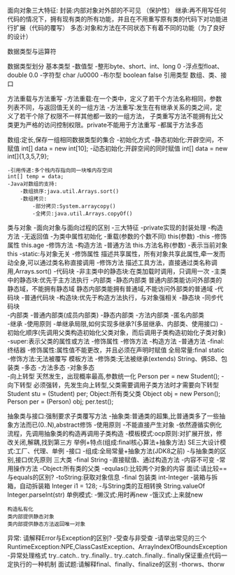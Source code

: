 面向对象三大特征:
封装:内部对象对外部的不可见 （保护性）
继承:再不用写任何代码的情况下，拥有现有类的所有功能，并且在不用重写原有类的代码下对功能进行扩展（代码的覆写）
多态:对象和方法在不同状态下有着不同的功能（为了良好的设计）


数据类型与运算符

数据类型划分
基本类型
	-数值型
		-整形byte、short、int、long 0
		-浮点型float、double 0.0
	-字符型 char /u0000
	-布尔型 boolean false
引用类型
	数组、类、接口

方法重载与方法重写
	-方法重载:在一个类中，定义了若干个方法名称相同，参数列表不同，与返回值无关的一组方法
	-方法重写:发生在有继承关系的类之间，定义了若干个除了权限不一样其他都一致的一组方法，
	子类重写方法不能拥有比父类更为严格的访问控制权限。private不能用于方法重写
	-都属于方法多态

数组:定长,保存一组相同数据类型的集合
	-初始化方式
		-静态初始化:开辟空间，不赋值
			int[] data = new int[10];
		-动态初始化:开辟空间的同时赋值
			int[] data = new int[]{1,3,5,7,9};

	-引用传递:多个栈内存指向同一块堆内存空间
	int[] temp = data;
	-Java对数组的支持:
		-数组排序:java.util.Arrays.sort()
		-数组拷贝:
			-部分拷贝:System.arraycopy()
			-全拷贝:java.util.Arrays.copyOf()
类与对象
	-面向对象与面向过程的区别
	-三大特征
	-private实现的封装处理
	-构造方法
		-无返回值
		-为类中属性初始化
		-重载(参数的个数不同)
			this(参数)
	-this
		-修饰属性 this.age
		-修饰方法 
			-构造方法
			-普通方法 this.方法名称(参数)
		-表示当前对象this
	-static:与对象无关
		-修饰属性 描述共享属性，所有对象共享此属性,牵一发而动全身,可以通过类名称直接调用
		-修饰方法 描述工具方法，直接通过类名称调用,Arrays.sort()
		-代码块
			-非主类中的静态块:在类加载时调用，只调用一次
			-主类中的静态块:优先于主方法执行
		-内部类
			-静态内部类
普通内部类能访问外部类的静态域，不能拥有静态域
静态内部类能拥有普通域,不能访问外部类的普通域	
	-代码块
		-普通代码块
		-构造块:优先于构造方法执行，与对象强相关
		-静态块
		-同步代码块		
	-内部类
		-普通内部类(成员内部类)
		-静态内部类
		-方法内部类
		-匿名内部类	
	-继承
		-使用原则
			-单继承局限,如何实现多继承?(多层继承、内部类、使用接口)
			-初始化顺序(先调用父类构造初始化父类对象，而后调用子类构造初始化子类对象)
	-super:表示父类的属性或方法
		-修饰属性
		-修饰方法
			-构造方法
			-普通方法
	-final:终结器
		-修饰属性:属性值不能更改，并且必须在声明时赋值
		全局常量:final static 
		-修饰方法:无法被覆写 模板方法
		-修饰类:无法被继承(extends) String、俩SB、包装类
	-多态
		-方法多态
		-对象多态	
			-向上转型 天然发生，出现概率最高,参数统一化
			Person per = new Student();
			-向下转型 必须强转，先发生向上转型,父类需要调用子类方法时才需要向下转型
			Student stu = (Student) per;
			Object:所有类父类
			Object obj = new Person();
			Person per = (Person) obj; 
			per.test();

抽象类与接口:强制要求子类覆写方法
	-抽象类:普通类的超集,比普通类多了一些抽象方法而已(0..N),abstract修饰
		-使用原则
			-不能直接产生对象
			-依然遵循实例化流程，先调用抽象类的构造再调用子类构造
	-模板模式:ocp原则:对扩展开放，修改关闭,解耦,找到第三方
	举例+特点(组成:final核心算法+抽象方法)
		SE三大设计模式:工厂、代理、单例
	-接口
		-组成:全局常量+抽象方法(JDK8之前)
		-与抽象类的区别,接口优先原则
三大类
	-final String
		-直接赋值、通过构造方法
		-内容不可变
		-常用操作方法
	-Object:所有类的父类
		-equlas():比较两个对象的内容
面试:请比较==与equals的区别?
		-toString:获取对象信息
	-final 包装类 int-Integer
		-装箱与拆箱，自动拆装箱
		Integer i1 = 128;
		-与String类的互相转换
		String.valueOf
		Integer.parseInt(str)
单例模式:
	-懒汉式:用时再new
	-饿汉式:上来就new

	构造私有化
	类内部提供静态对象
	类内部提供静态方法返回唯一对象
异常:
请解释Error与Exception的区别?
	-受查与非受查
	-请举出常见的三个RuntimeException:NPE,ClassCastException、ArrayIndexOfBoundsException
	-异常处理格式
		try..catch..
		try..finally..
		try..catch..finally..
		finally保证重点代码一定执行的一种机制
面试题:请解释final、finally、finalize的区别
	-thorws、thorw
				


​	



